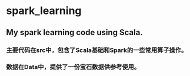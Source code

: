 # spark_learning
## My spark learning code using Scala.
### 主要代码在src中，包含了Scala基础和Spark的一些常用算子操作。
### 数据在Data中，提供了一份宝石数据供参考使用。
